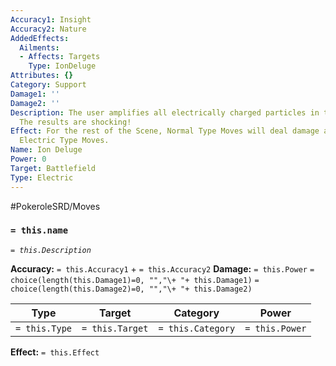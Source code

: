 ```yaml
---
Accuracy1: Insight
Accuracy2: Nature
AddedEffects:
  Ailments:
  - Affects: Targets
    Type: IonDeluge
Attributes: {}
Category: Support
Damage1: ''
Damage2: ''
Description: The user amplifies all electrically charged particles in the environment.
  The results are shocking!
Effect: For the rest of the Scene, Normal Type Moves will deal damage as if they were
  Electric Type Moves.
Name: Ion Deluge
Power: 0
Target: Battlefield
Type: Electric
---
```


#PokeroleSRD/Moves

### `= this.name` 
*`= this.Description`*

**Accuracy:** `= this.Accuracy1` + `= this.Accuracy2`
**Damage:** `= this.Power` `= choice(length(this.Damage1)=0, "","\+ "+ this.Damage1)` `= choice(length(this.Damage2)=0, "","\+ "+ this.Damage2)`

| Type          | Target          | Category          | Power          |
| ------------- | --------------- | ----------------  | -------------- |
| `= this.Type` | `= this.Target` | `= this.Category` | `= this.Power` | 

**Effect:** `= this.Effect`